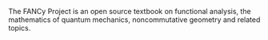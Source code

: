 
The FANCy Project is an open source textbook on functional analysis, the mathematics of quantum mechanics, noncommutative geometry and related topics.
